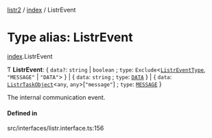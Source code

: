[listr2](../README.md) / [index](../modules/index.md) / ListrEvent

# Type alias: ListrEvent

[index](../modules/index.md).ListrEvent

Ƭ **ListrEvent**: { `data?`: `string` \| `boolean` ; `type`: `Exclude`<[`ListrEventType`](../enums/index.ListrEventType.md), ``"MESSAGE"`` \| ``"DATA"``\>  } \| { `data`: `string` ; `type`: [`DATA`](../enums/index.ListrEventType.md#data)  } \| { `data`: [`ListrTaskObject`](../classes/index.ListrTaskObject.md)<`any`, `any`\>[``"message"``] ; `type`: [`MESSAGE`](../enums/index.ListrEventType.md#message)  }

The internal communication event.

#### Defined in

src/interfaces/listr.interface.ts:156

